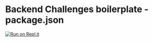 # Backend Challenges boilerplate - package.json
[![Run on Repl.it](https://repl.it/badge/github/freeCodeCamp/boilerplate-npm)](https://replit.com/@LukaGligorevic/fcc-node)
